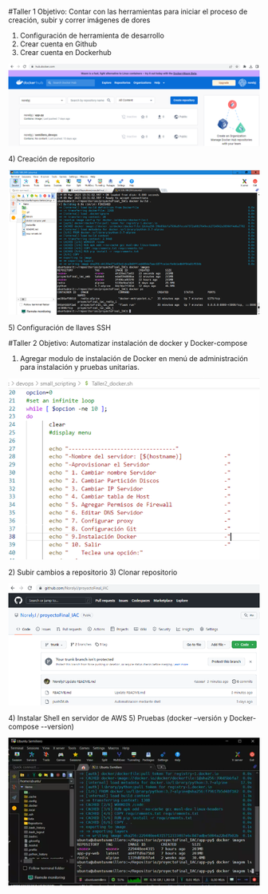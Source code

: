 #Taller 1 Objetivo: Contar con las herramientas para iniciar el proceso de creación, subir y correr imágenes de dores

1) Configuración de herramienta de desarrollo
2) Crear cuenta en Github
3) Crear cuenta en Dockerhub
<p align="center">
<img src="https://github.com/NorelyJ/Administracion/blob/4b087b96c4fda1c05d7f4599e35e6803c45ec7a3/Docker_images/dockerhub.PNG">
</p>
4) Creación de repositorio
<p align="center">
<img src="https://github.com/NorelyJ/Administracion/blob/4b087b96c4fda1c05d7f4599e35e6803c45ec7a3/Docker_images/repositorio.PNG">
</p>
5) Configuración de llaves SSH

#Taller 2 Objetivo: Automatizar instalación de docker y Docker-compose

1) Agregar modulo de instalación de Docker en menú de administración para instalación y pruebas unitarias.
<p align="center">
<img src="https://github.com/NorelyJ/Administracion/blob/4b087b96c4fda1c05d7f4599e35e6803c45ec7a3/Docker_images/Instal_docker.PNG">
</p>
2) Subir cambios a repositorio
3) Clonar repositorio
<p align="center">
<img src="https://github.com/NorelyJ/Administracion/blob/4b087b96c4fda1c05d7f4599e35e6803c45ec7a3/Docker_images/github.PNG">
</p>
4) Instalar Shell en servidor de AWS
5) Pruebas (docker –versión y Docker-compose --version)
<p align="center">
<img src="https://github.com/NorelyJ/Administracion/blob/4b087b96c4fda1c05d7f4599e35e6803c45ec7a3/Docker_images/docker_install.PNG">
</p>




